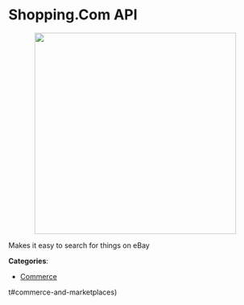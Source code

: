 # Shopping.Com API
<p align="center">
    <img width="400" src="https://raw.githubusercontent.com/apis-list/apis-list/apis/shopping-com-api/logo_256x256.png" />
</p>

Makes it easy to search for things on eBay



**Categories**:
- [Commerce](https://github.com/apis-list/apis-list#commerce)



t#commerce-and-marketplaces)




